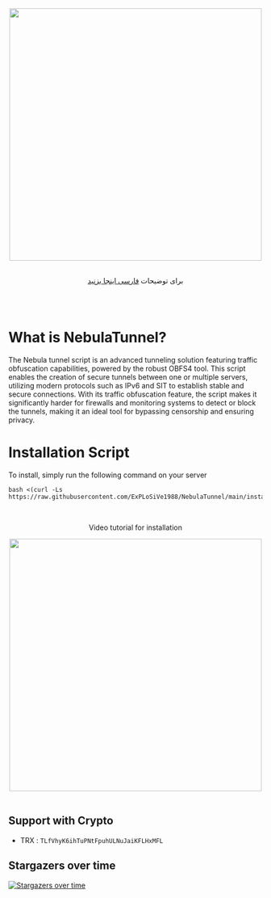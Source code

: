 <div align="center"><img src="https://raw.githubusercontent.com/MrAminiDev/NebulaTunnel/main/NebulaTunnel.JPG" width="500"></div>
<div align="center"><br>

  برای توضیحات <a href="https://github.com/MrAminiDev/NebulaTunnel/blob/main/README-fa.md"> فارسی اینجا بزنید </a>

</div>
<br><br>

# What is NebulaTunnel?
The Nebula tunnel script is an advanced tunneling solution featuring traffic obfuscation capabilities, powered by the robust OBFS4 tool. This script enables the creation of secure tunnels between one or multiple servers, utilizing modern protocols such as IPv6 and SIT to establish stable and secure connections. With its traffic obfuscation feature, the script makes it significantly harder for firewalls and monitoring systems to detect or block the tunnels, making it an ideal tool for bypassing censorship and ensuring privacy.

# Installation Script
To install, simply run the following command on your server
```
bash <(curl -Ls https://raw.githubusercontent.com/ExPLoSiVe1988/NebulaTunnel/main/install.sh)
```
<div align="center"><br>
<p>Video tutorial for installation</p>
</div>
<div align="center"><a href="https://www.youtube.com/watch?v=pxI7-LUpmIQ"><img src="https://raw.githubusercontent.com/MrAminiDev/NebulaTunnel/main/tutorial.jpg" width="500"></a></div>
<br>
  
##  Support with Crypto 
- TRX : `TLfVhyK6ihTuPNtFpuhULNuJaiKFLHxMFL`

## Stargazers over time
[![Stargazers over time](https://starchart.cc/MrAminiDev/NebulaTunnel.svg?variant=adaptive)](https://starchart.cc/MrAminiDev/NebulaTunnel)

